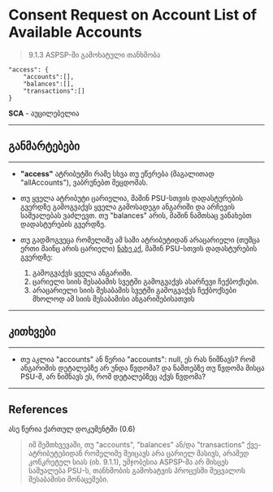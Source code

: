 # Consent Request on Account List of Available Accounts
>9.1.3	ASPSP-ში გამოხატული თანხმობა

```
"access": {
    "accounts":[],
    "balances":[],
    "transactions":[]
}
```
 
**SCA** - აუცილებელია

---
## განმარტებები

---

- **"access"** ატრიბუტში რამე სხვა თუ ეწერება (მაგალითად "allAccounts"), ვაბრუნებთ შეცდომას.

- თუ ყველა ატრიბუტი ცარიელია, მაშინ PSU-სთვის დადასტურების გვერდზე გამოგვაქვს ყველა გამოსადეგი ანგარიში და არჩევის საშუალებას ვაძლევთ.
თუ "balances" არის, მაშინ ნაშთსაც ვანახებთ დადასტურების გვერდზე.

- თუ გადმოგვეცა რომელიმე ამ სამი ატრიბუტიდან არაცარიელი (თუმცა ერთი მაინც არის ცარიელი) [ნახე აქ](##References), მაშინ PSU-სთვის დადასტურების გვერდზე:
  1.  გამოგვაქვს ყველა ანგარიში.
  1.  ცარიელი სიის შესაბამის სვეტში გამოგვაქვს ასარჩევი ჩექბოქსები.
  1.  არაცარიელი სიის შესაბამის სვეტში გამოგვაქვს ჩექბოქსები მხოლოდ ამ სიის შესაბამისი ანგარიშებისათვის

---

## კითხვები

---

- თუ აკლია "accounts" ან წერია "accounts": null, ეს რას ნიშნავს? რომ ანგარიშის დეტალებზე არ უნდა წვდომა? და ნაშთებზე თუ წვდომა მისცა PSU-მ, არ ნიშნავს ეს, რომ დეტალებზეც აქვს წვდომა?

---

## References
ასე წერია ქართულ დოკუმენტში (0.6)
>იმ შემთხვევაში, თუ "accounts", "balances" ან/და "transactions" ქვე-ატრიბუტებიდან რომელიმე შეიცავს არა ცარიელ მასივს, არამედ კონკრეტულ სიას (იხ. 9.1.1), უმჯობესია ASPSP-მა არ მისცეს საშუალება PSU-ს, თანხმობის გამოხატვის პროცესში შეცვალოს შესაბამისი მონაცემები.
